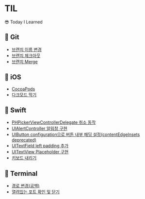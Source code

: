 # TIL
😎 Today I Learned

## 💐 Git

- [브랜치 이름 변경](./git_브랜치%20이름%20변경.md)
- [브랜치 체크아웃](./git_브랜치%20체크아웃.md)
- [브랜치 Merge](./git_브랜치%20Merge.md)

## 🍕 iOS

- [CocoaPods](./ios_CocoaPods.md)
- [다크모드 막기](./ios_다크모드%20막기.md)

## 🧼 Swift

- [PHPickerViewControllerDelegate 취소 동작](./swift_PHPickerViewControllerDelegate%20취소%20동작.md)
- [UIAlertController 알림창 구현](./swift_UIAlertController%20알림창%20구현.md)
- [UIButton configuration으로 버튼 내부 패딩 설정(contentEdgeInsets deprecated)](./swift_UIButton%20configuration으로%20버튼%20내부%20패딩%20설정(contentEdgeInsets%20deprecated).md)
- [UITextField left padding 추가](./swift_UITextField%20left%20padding%20추가.md)
- [UITextView Placeholder 구현](./swift_UITextView%20Placeholder%20구현.md)
- [키보드 내리기](./swift_키보드%20내리기.md)

## 🐥 Terminal

- [경로 변경(공백)](./terminal_경로%20변경(공백).md)
- [열려있는 포트 확인 및 닫기](./terminal_열려있는%20포트%20확인%20및%20닫기.md)

